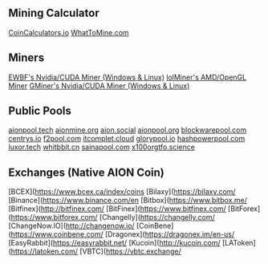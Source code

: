 ## Mining Calculator

[CoinCalculators.io](https://www.coincalculators.io/coin.aspx?crypto=aion-mining-calculator)
[WhatToMine.com](https://whattomine.com/coins/272-aion-equihash-210-9)

## Miners

[EWBF's Nvidia/CUDA Miner (Windows & Linux)](https://bitcointalk.org/index.php?topic=4466962.0)
[lolMiner's AMD/OpenGL Miner](https://bitcointalk.org/index.php?topic=4724735.0)
[GMiner's Nvidia/CUDA Miner (Windows & Linux)](https://bitcointalk.org/index.php?topic=5034735.0)

## Public Pools

[aionpool.tech](https://aionpool.tech/)
[aionmine.org](https://aionmine.org/)
[aion.social](https://aion.social)
[aionpool.org](https://aionpool.org)
[blockwarepool.com](https://blockwarepool.com/)
[centrys.io](https://pool.centrys.io/)
[f2pool.com](https://www.f2pool.com/)
[itcomplet.cloud](http://aion1.itcomplet.cloud:5000/home)
[glorypool.io](https://glorypool.io/)
[hashpowerpool.com](https://hashpowerpool.com/)
[luxor.tech](http://mining.luxor.tech/aion)
[whitbbit.cn](https://pool.whibbit.cn/)
[sainapool.com](http://sainapool.com)
[x100orgtfo.science](https://aion.x100orgtfo.science/)

## Exchanges (Native AION Coin)

[BCEX](https://www.bcex.ca/index/coins
[Bilaxy](https://bilaxy.com/
[Binance](https://www.binance.com/en
[Bitbox](https://www.bitbox.me/
[Bitfinex](http://bitfinex.com/
[BitFinex](https://www.bitfinex.com/
[BitForex](https://www.bitforex.com/
[Changelly](https://changelly.com/
[ChangeNow.IO](http://changenow.io/
[CoinBene](https://www.coinbene.com/
[Dragonex](https://dragonex.im/en-us/
[EasyRabbit](https://easyrabbit.net/
[Kucoin](http://kucoin.com/
[LAToken](https://latoken.com/
[VBTC](https://vbtc.exchange/
